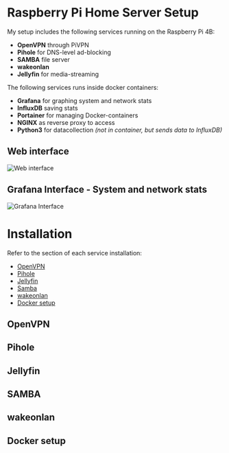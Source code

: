 # Raspberry Pi Home Server Setup

My setup includes the following services running on the Raspberry Pi 4B:
- **OpenVPN** through PiVPN
- **Pihole** for DNS-level ad-blocking
- **SAMBA** file server
- **wakeonlan**
- **Jellyfin** for media-streaming

The following services runs inside docker containers:
- **Grafana** for graphing system and network stats
- **InfluxDB** saving stats
- **Portainer** for managing Docker-containers
- **NGINX** as reverse proxy to access
- **Python3** for datacollection *(not in container, but sends data to InfluxDB)*

## Web interface
![Web interface](https://i.imgur.com/R73QMmw.png)
## Grafana Interface - System and network stats
![Grafana Interface](https://i.imgur.com/PIl3FM9.png)

# Installation
Refer to the section of each service installation:
- [OpenVPN](#openvpn)
- [Pihole](#pihole)
- [Jellyfin](#jellyfin)
- [Samba](#samba)
- [wakeonlan](#wakeonlan)
- [Docker setup](#docker-setup)
## OpenVPN
## Pihole
## Jellyfin
## SAMBA
## wakeonlan
## Docker setup